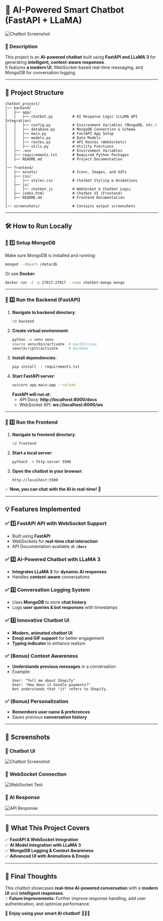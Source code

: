 # **🚀 AI-Powered Smart Chatbot (FastAPI + LLaMA)**
  
![Chatbot Screenshot](screenshots/chatbot_ui.png)

### **📌 Description**
This project is an **AI-powered chatbot** built using **FastAPI and LLaMA 3** for generating **intelligent, context-aware responses**.  
It features **a modern UI**, WebSocket-based real-time messaging, and MongoDB for conversation logging.

---

## **📂 Project Structure**
```
chatbot_project/
│── backend/
│   ├── app/
│   │   ├── chatbot.py         # AI Response Logic (LLaMA API Integration)
│   │   ├── config.py          # Environment Variables (MongoDB, etc.)
│   │   ├── database.py        # MongoDB Connection & Schema
│   │   ├── main.py            # FastAPI App Setup
│   │   ├── models.py          # Data Models
│   │   ├── routes.py          # API Routes (WebSockets)
│   │   ├── utils.py           # Utility Functions
│   ├── .env                   # Environment Variables
│   ├── requirements.txt       # Required Python Packages
│   ├── README.md              # Project Documentation
│
│── frontend/
│   ├── assets/                # Icons, Images, and GIFs
│   ├── css/
│   │   ├── styles.css         # Chatbot Styling & Animations
│   ├── js/
│   │   ├── chatbot.js         # WebSocket & Chatbot Logic
│   ├── index.html             # Chatbot UI (Frontend)
│   ├── README.md              # Frontend Documentation
│
│── screenshots/               # Contains output screenshots
```

---

## **🛠️ How to Run Locally**
### **🔹 1️⃣ Setup MongoDB**
Make sure MongoDB is installed and running:  
```sh
mongod --dbpath /data/db
```
Or use **Docker**:
```sh
docker run -d -p 27017:27017 --name chatbot-mongo mongo
```

---

### **🔹 2️⃣ Run the Backend (FastAPI)**
1. **Navigate to backend directory**:
   ```sh
   cd backend
   ```
2. **Create virtual environment**:
   ```sh
   python -m venv venv
   source venv/bin/activate  # macOS/Linux
   venv\Scripts\activate     # Windows
   ```
3. **Install dependencies**:
   ```sh
   pip install -r requirements.txt
   ```
4. **Start FastAPI server**:
   ```sh
   uvicorn app.main:app --reload
   ```
   **FastAPI will run at:**  
   - API Docs: **http://localhost:8000/docs**  
   - WebSocket API: **ws://localhost:8000/ws**

---

### **🔹 3️⃣ Run the Frontend**
1. **Navigate to frontend directory**:
   ```sh
   cd frontend
   ```
2. **Start a local server**:
   ```sh
   python3 -m http.server 5500
   ```
3. **Open the chatbot in your browser**:
   ```
   http://localhost:5500
   ```

✅ **Now, you can chat with the AI in real-time!** 🎉

---

## **💡 Features Implemented**
### ✅ **1️⃣ FastAPI API with WebSocket Support**
- Built using **FastAPI**
- WebSockets for **real-time chat interaction**
- API Documentation available at **`/docs`**

### ✅ **2️⃣ AI-Powered Chatbot with LLaMA 3**
- **Integrates LLaMA 3** for **dynamic AI responses**
- Handles **context-aware** conversations

### ✅ **3️⃣ Conversation Logging System**
- Uses **MongoDB** to store **chat history**
- Logs **user queries & bot responses** with timestamps

### ✅ **4️⃣ Innovative Chatbot UI**
- **Modern, animated chatbot UI**
- **Emoji and GIF support** for better engagement
- **Typing indicator** to enhance realism

### ✅ **(Bonus) Context Awareness**
- **Understands previous messages** in a conversation
- Example:
  ```
  User: "Tell me about Shopify"
  User: "How does it handle payments?"
  Bot understands that "it" refers to Shopify.
  ```

### ✅ **(Bonus) Personalization**
- **Remembers user name & preferences**
- Saves previous **conversation history**

---

## **📸 Screenshots**
### 🔹 **Chatbot UI**
![Chatbot Screenshot](screenshots/chatbot_ui.png)

### 🔹 **WebSocket Connection**
![WebSocket Test](screenshots/websocket_test.png)

### 🔹 **AI Response**
![API Response](screenshots/api_response.png)

---

## **🎯 What This Project Covers**
✅ **FastAPI & WebSocket Integration**  
✅ **AI Model Integration with LLaMA 3**  
✅ **MongoDB Logging & Context Awareness**  
✅ **Advanced UI with Animations & Emojis**  

---

## **💬 Final Thoughts**
This chatbot showcases **real-time AI-powered conversation** with a **modern UI** and **intelligent responses**.  
💡 **Future Improvements**: Further improve response handling, add user authentication, and optimize performance.

🚀 **Enjoy using your smart AI chatbot!** 🧠💬🎨